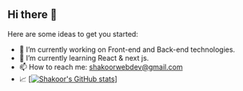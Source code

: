 ## Hi there 👋


Here are some ideas to get you started:

- 🔭 I’m currently working on Front-end and Back-end technologies.
- 🌱 I’m currently learning React & next js.
- 📫 How to reach me: shakoorwebdev@gmail.com
- 📈 [[![Shakoor's GitHub stats](https://github-readme-stats.vercel.app/api?username=abdul-shakoor522)](https://github.com/abdul-shakoor522/github-readme-stats)]

